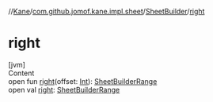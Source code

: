 //[Kane](../../index.md)/[com.github.jomof.kane.impl.sheet](../index.md)/[SheetBuilder](index.md)/[right](right.md)



# right  
[jvm]  
Content  
open fun [right](right.md)(offset: [Int](https://kotlinlang.org/api/latest/jvm/stdlib/kotlin/-int/index.html)): [SheetBuilderRange](../-sheet-builder-range/index.md)  
open val [right](right.md): [SheetBuilderRange](../-sheet-builder-range/index.md)  




